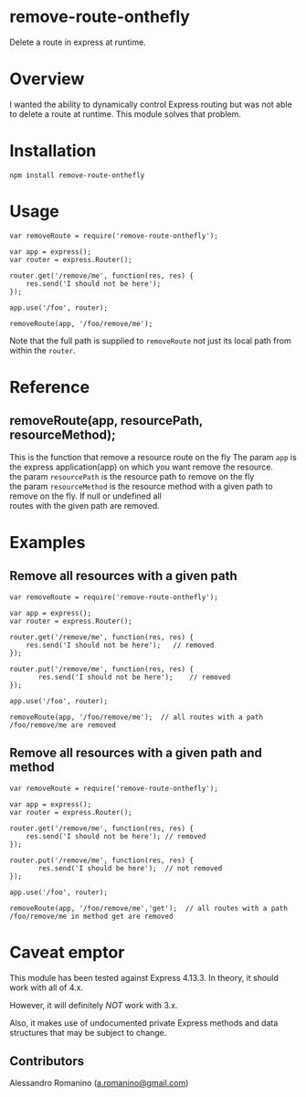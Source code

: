 # remove-route-onthefly
Delete a route in express at runtime.

# Overview
I wanted the ability to dynamically control Express routing but
was not able to delete a route at runtime.  This module solves that
problem.

# Installation

    npm install remove-route-onthefly

# Usage

    var removeRoute = require('remove-route-onthefly');

    var app = express();
    var router = express.Router();

    router.get('/remove/me', function(res, res) {
        res.send('I should not be here');
    });

    app.use('/foo', router);

    removeRoute(app, '/foo/remove/me');

Note that the full path is supplied to `removeRoute` not just its
local path from within the `router`.

# Reference
## removeRoute(app, resourcePath, resourceMethod);
This is the function that remove a resource  route on the fly 
The param `app` is the express application(app) on which you want remove the resource.  
the param `resourcePath` is the resource path to remove on the fly  
the param `resourceMethod` is the resource method  with a given path to remove on the fly. If null or undefined all  
routes with the given path are removed.

# Examples

## Remove all resources with a given path

    var removeRoute = require('remove-route-onthefly');

    var app = express();
    var router = express.Router();

    router.get('/remove/me', function(res, res) {
        res.send('I should not be here');   // removed
    });
    
    router.put('/remove/me', function(res, res) {
           res.send('I should not be here');    // removed
    });

    app.use('/foo', router);

    removeRoute(app, '/foo/remove/me');  // all routes with a path /foo/remove/me are removed 

## Remove all resources with a given path and method

    var removeRoute = require('remove-route-onthefly');

    var app = express();
    var router = express.Router();

    router.get('/remove/me', function(res, res) {
        res.send('I should not be here'); // removed
    });
    
    router.put('/remove/me', function(res, res) {
           res.send('I should be here');  // not removed
    });

    app.use('/foo', router);

    removeRoute(app, '/foo/remove/me','get');  // all routes with a path /foo/remove/me in method get are removed 



# Caveat emptor
This module has been tested against Express 4.13.3.  In theory,
it should work with all of 4.x.

However, it will definitely *NOT* work with 3.x.

Also, it makes use of undocumented private Express methods and data
structures that may be subject to change.

Contributors
------------
Alessandro Romanino ([a.romanino@gmail.com](mailto:a.romanino@gmail.com))